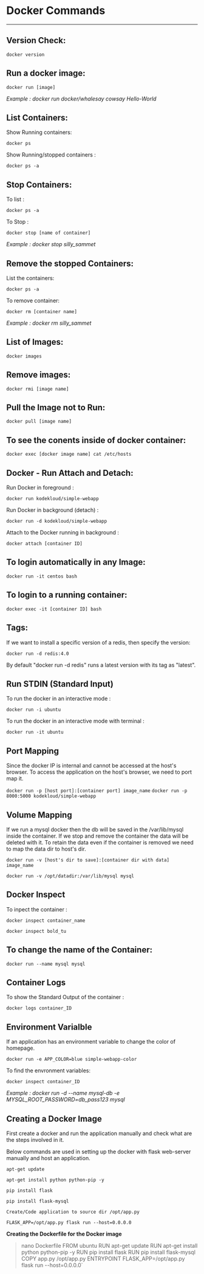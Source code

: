 # Docker Commands

--------------------------
## Version Check:

`docker version`

## Run a docker image:

`docker run [image]`

*Example : docker run docker/whalesay cowsay Hello-World*

## List Containers:

Show Running containers: 

`docker ps`

Show Running/stopped containers : 

`docker ps -a`

## Stop Containers:

To list : 

`docker ps -a`

To Stop : 

`docker stop [name of container]`

*Example : docker stop silly_sammet*

## Remove the stopped Containers:

List the containers: 

`docker ps -a`

To remove container: 

`docker rm [container name]`

*Example : docker rm silly_sammet*

## List of Images:

`docker images`

## Remove images:

`docker rmi [image name]`

## Pull the Image not to Run:

`docker pull [image name]`

## To see the conents inside of docker container:

`docker exec [docker image name] cat /etc/hosts`

## Docker - Run Attach and Detach:

Run Docker in foreground : 

`docker run kodekloud/simple-webapp`

Run Docker in background (detach) : 

`docker run -d kodekloud/simple-webapp`

Attach to the Docker running in background : 

`docker attach [container ID]`

## To login automatically in any Image:

`docker run -it centos bash`

## To login to a running container:

`docker exec -it [container ID] bash`

## Tags:

If we want to install a specific version of a redis, then specify the version:

`docker run -d redis:4.0`

By default "docker run -d redis" runs a latest version with its tag as "latest".

## Run STDIN (Standard Input)

To run the docker in an interactive mode :

`docker run -i ubuntu`

To run the docker in an interactive mode with terminal :

`docker run -it ubuntu`

## Port Mapping

Since the docker IP is internal and cannot be accessed at the host's browser.
To access the application on the host's browser, we need to port map it.

`docker run -p [host port]:[container port] image_name`
`docker run -p 8000:5000 kodekloud/simple-webapp`

## Volume Mapping

If we run a mysql docker then the db will be saved in the /var/lib/mysql inside the container.
If we stop and remove the container the data will be deleted with it.
To retain the data even if the container is removed we need to map the data dir to host's dir.

`docker run -v [host's dir to save]:[container dir with data] image_name`

`docker run -v /opt/datadir:/var/lib/mysql mysql`

## Docker Inspect

To inpect the container :

`docker inspect container_name`

`docker inspect bold_tu`

## To change the name of the Container:

`docker run --name mysql mysql`

## Container Logs

To show the Standard Output of the container :

`docker logs container_ID`

## Environment Varialble

If an application has an environment variable to change the color of homepage.

`docker run -e APP_COLOR=blue simple-webapp-color`

To find the envronment variables:

`docker inspect container_ID`

*Example : docker run -d --name mysql-db -e MYSQL_ROOT_PASSWORD=db_pass123 mysql*

## Creating a Docker Image

First create a docker and run the application manually and check what are the steps involved in it.

Below commands are used in setting up the docker with flask web-server manually and host an application.

`apt-get update`

`apt-get install python python-pip -y`

`pip install flask`

`pip install flask-mysql`

`Create/Code application to source dir /opt/app.py`

`FLASK_APP=/opt/app.py flask run --host=0.0.0.0`

**Creating the Dockerfile for the Docker image**

> nano Dockerfile
> FROM ubuntu
> RUN apt-get update
> RUN apt-get install python python-pip -y
> RUN pip install flask
> RUN pip install flask-mysql
> COPY app.py /opt/app.py
> ENTRYPOINT FLASK_APP=/opt/app.py flask run --host=0.0.0.0`